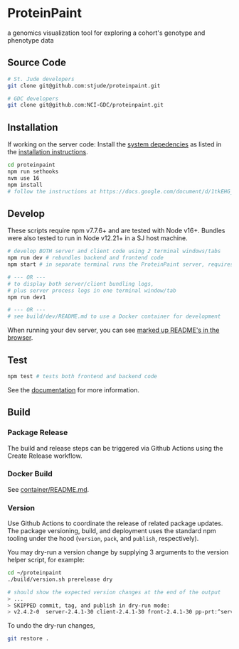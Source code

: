 # ProteinPaint

a genomics visualization tool for exploring a cohort's genotype and phenotype data

## Source Code 

```bash
# St. Jude developers
git clone git@github.com:stjude/proteinpaint.git 

# GDC developers
git clone git@github.com:NCI-GDC/proteinpaint.git
```

## Installation

If working on the server code: Install the 
[system depedencies](https://docs.google.com/document/d/1tkEHG_vYtT-OifPV-tlPeWQUMsEd3aWAKf5ExOT8G34/edit#heading=h.jy5sdrb1zkut)
as listed in the [installation instructions](https://docs.google.com/document/d/1tkEHG_vYtT-OifPV-tlPeWQUMsEd3aWAKf5ExOT8G34/edit#heading=h.6nxua6c3ik9l).

```bash
cd proteinpaint
npm run sethooks
nvm use 16
npm install
# follow the instructions at https://docs.google.com/document/d/1tkEHG_vYtT-OifPV-tlPeWQUMsEd3aWAKf5ExOT8G34/edit
```

## Develop

These scripts require npm v7.7.6+ and are tested with Node v16+.
Bundles were also tested to run in Node v12.21+ in a SJ host machine. 

```bash
# develop BOTH server and client code using 2 terminal windows/tabs
npm run dev # rebundles backend and frontend code
npm start # in separate terminal runs the ProteinPaint server, requires a serverconfig.json at the project root

# --- OR --- 
# to display both server/client bundling logs, 
# plus server process logs in one terminal window/tab
npm run dev1

# --- OR ---
# see build/dev/README.md to use a Docker container for development
```

When running your dev server, you can see [marked up README's in the browser](http://localhost:3000/readme.html).

## Test
```bash
npm test # tests both frontend and backend code
```

See the [documentation](https://docs.google.com/document/d/13efooFofEk5a6cwVXD_Cyh1m6ekqk8zIQqNScYfAVNs/edit#heading=h.5ttjllhwzzy4) for more information.

## Build

### Package Release

The build and release steps can be triggered via Github Actions using the Create Release workflow.

### Docker Build

See [container/README.md](https://github.com/stjude/proteinpaint/blob/master/container/README.md).

### Version 

Use Github Actions to coordinate the release of related package updates.
The package versioning, build, and deployment uses the standard npm tooling under the hood
(`version`, `pack`, and `publish`, respectively).

You may dry-run a version change by supplying 3 arguments to the version helper script,
for example:  

```bash
cd ~/proteinpaint
./build/version.sh prerelease dry

# should show the expected version changes at the end of the output
> ...
> SKIPPED commit, tag, and publish in dry-run mode: 
> v2.4.2-0  server-2.4.1-30 client-2.4.1-30 front-2.4.1-30 pp-prt:^server pp-prt:^front
```

To undo the dry-run changes, 
```bash
git restore .
```

